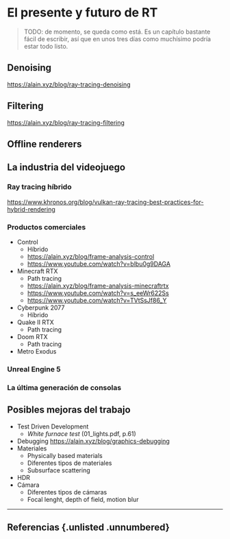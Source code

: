 # El presente y futuro de RT

> TODO: de momento, se queda como está. Es un capítulo bastante fácil de escribir, así que en unos tres días como muchísimo podría estar todo listo.

## Denoising

https://alain.xyz/blog/ray-tracing-denoising

## Filtering

https://alain.xyz/blog/ray-tracing-filtering

## Offline renderers



## La industria del videojuego

### Ray tracing híbrido

https://www.khronos.org/blog/vulkan-ray-tracing-best-practices-for-hybrid-rendering

### Productos comerciales

- Control
  - Híbrido
  - https://alain.xyz/blog/frame-analysis-control
  - https://www.youtube.com/watch?v=blbu0g9DAGA
- Minecraft RTX
  - Path tracing
  - https://alain.xyz/blog/frame-analysis-minecraftrtx
  - https://www.youtube.com/watch?v=s_eeWr622Ss
  - https://www.youtube.com/watch?v=TVtSsJf86_Y
- Cyberpunk 2077
  - Híbrido
- Quake II RTX
  - Path tracing
- Doom RTX
  - Path tracing
- Metro Exodus

### Unreal Engine 5

### La última generación de consolas

## Posibles mejoras del trabajo

- Test Driven Development
  - *White furnace test* (01_lights.pdf, p.61)
- Debugging https://alain.xyz/blog/graphics-debugging
- Materiales
  - Physically based materials
  - Diferentes tipos de materiales
  - Subsurface scattering
- HDR
- Cámara
  - Diferentes tipos de cámaras
  - Focal lenght, depth of field, motion blur

<hr>

## Referencias {.unlisted .unnumbered}
